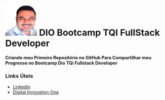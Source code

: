 # <img src="/images/avatar1.png" width="100" height="100"> DIO Bootcamp TQI FullStack Developer  
#### Criando meu Primeiro Repositório no GitHub Para Compartilhar meu Progresso no Bootcamp Dio TQi Fullstack Developer
### Links Úteis
- [Linkedin](https://www.linkedin.com/in/williandevcon/)
- [Digital Innovation One](https://web.dio.me)
